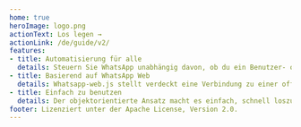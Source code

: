 ```yaml
---
home: true
heroImage: logo.png
actionText: Los legen →
actionLink: /de/guide/v2/
features:
- title: Automatisierung für alle
  details: Steuern Sie WhatsApp unabhängig davon, ob du ein Benutzer- oder Geschäftskonten führst.
- title: Basierend auf WhatsApp Web
  details: Whatsapp-web.js stellt verdeckt eine Verbindung zu einer offiziellen Version von WhatsApp Web her, wodurch das Sperrrisiko reduziert wird.
- title: Einfach zu benutzen
  details: Der objektorientierte Ansatz macht es einfach, schnell loszulegen.
footer: Lizenziert unter der Apache License, Version 2.0.
---
```


<style lang="stylus">
.yuu-theme-red {
	.home .hero img {
		content: url('/branding/logo_red.png');
	}
}
.yuu-theme-blue {
	.home .hero img {
		content: url('/branding/logo_blue.png');
	}
}
.yuu-theme-purple {
	.home .hero img {
		content: url('/branding/logo_purple.png');
	}
}

.yuu-theme-dark {
	.home .hero img {
		content: url('/branding/logo_green.png');
	}
}
.yuu-theme-dark.yuu-theme-red {
	.home .hero img  {
		content: url('/branding/logo_red.png');
	}
}
.yuu-theme-dark.yuu-theme-blue {
	.home .hero img  {
		content: url('/branding/logo_blue.png');
	}
}
.yuu-theme-dark.yuu-theme-purple {
	.home .hero img  {
		content: url('/branding/logo_purple.png');
	}
}
</style>